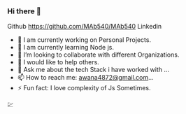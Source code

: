 ### Hi there 👋

Github https://github.com/MAb540/MAb540  Linkedin 

<!--
**MAb540/MAb540** is a ✨ _special_ ✨ repository because its `README.md` (this file) appears on your GitHub profile.

Here are some ideas to get you started:

-->

- 🔭 I am currently working on Personal Projects.
- 🌱 I am currently learning Node js.
- 👯 I’m looking to collaborate with different Organizations.
- 🤔 I would like to help others.
- 💬 Ask me about the tech Stack i have worked with ...
- 📫 How to reach me: awana4872@gmail.com...
- ⚡ Fun fact: I love complexity of Js Sometimes.

:chart:
